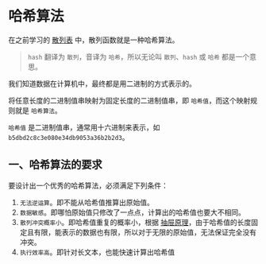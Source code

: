 # 哈希算法

在之前学习的 [散列表](11-散列表.md) 中，散列函数就是一种哈希算法。

> `hash` 翻译为 `散列`，音译为 `哈希`，所以无论叫 `散列`、`hash` 或 `哈希` 都是一个意思。

我们知道数据在计算机中，最终都是用二进制的方式表示的。

将任意长度的二进制值串映射为固定长度的二进制值串，即 `哈希值`，而这个映射规则就是 `哈希算法`。

`哈希值` 是二进制值串，通常用十六进制来表示，如 `b5dbd2c8c3e080e34db9053a36b2b2d3`。

## 一、哈希算法的要求

要设计出一个优秀的哈希算法，必须满足下列条件：

1. `无法逆运算`。即不能从哈希值推算出原始值。
2. `数据敏感`。即哪怕原始值只修改了一点点，计算出的哈希值也要大不相同。
3. `散列冲突概率小`。即哈希值重复的概率小，根据 [抽屉原理](https://baike.baidu.com/item/%E6%8A%BD%E5%B1%89%E5%8E%9F%E7%90%86/233776?fr=aladdin)，由于哈希值的长度固定且有限，能表示的数据也有限，所以对于无限的原始值，无法保证完全没有冲突。
4. `执行效率高`。即针对长文本，也能快速计算出哈希值